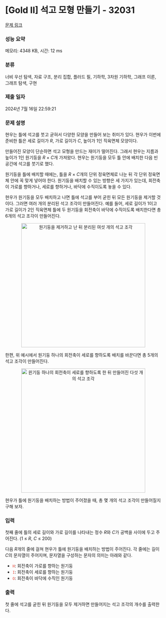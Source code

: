 # [Gold II] 석고 모형 만들기 - 32031 

[문제 링크](https://www.acmicpc.net/problem/32031) 

### 성능 요약

메모리: 4348 KB, 시간: 12 ms

### 분류

너비 우선 탐색, 자료 구조, 분리 집합, 플러드 필, 기하학, 3차원 기하학, 그래프 이론, 그래프 탐색, 구현

### 제출 일자

2024년 7월 16일 22:59:21

### 문제 설명

<p>현우는 틀에 석고를 붓고 굳혀서 다양한 모양을 만들어 보는 취미가 있다. 현우가 이번에 준비한 틀은 세로 길이가 <em>R</em>, 가로 길이가 <em>C</em>, 높이가 1인 직육면체 모양이다.</p>

<p>만들어진 모양이 단순하면 석고 모형을 만드는 재미가 떨어진다. 그래서 현우는 지름과 높이가 1인 원기둥을 <em>R</em> × <em>C</em>개 가져왔다. 현우는 원기둥을 모두 틀 안에 배치한 다음 빈 공간에 석고를 붓기로 했다.</p>

<p>원기둥을 틀에 배치할 때에는, 틀을 <em>R</em> × <em>C</em>개의 단위 정육면체로 나눈 뒤 각 단위 정육면체 안에 꼭 맞게 넣어야 한다. 원기둥을 배치할 수 있는 방향은 세 가지가 있는데, 회전축이 가로를 향하거나, 세로를 향하거나, 바닥에 수직이도록 놓을 수 있다.</p>

<p>현우가 원기둥을 모두 배치하고 나면 틀에 석고를 부어 굳힌 뒤 모든 원기둥을 제거할 것이다. 그러면 여러 개의 분리된 석고 조각이 만들어진다. 예를 들어, 세로 길이가 1이고 가로 길이가 2인 직육면체 틀에 두 원기둥을 회전축이 바닥에 수직이도록 배치한다면 총 6개의 석고 조각이 만들어진다.</p>

<p style="text-align:center;"><img alt="원기둥을 제거하고 난 뒤 분리된 여섯 개의 석고 조각" src="https://upload.acmicpc.net/c7f37e38-b8a4-4cb5-a820-d1dc03f1c392/-/preview/" style="max-width: 100%; width: 400px;"></p>

<p>한편, 위 예시에서 원기둥 하나의 회전축이 세로를 향하도록 배치를 바꾼다면 총 5개의 석고 조각이 만들어진다.</p>

<p style="text-align:center;"><img alt="윈기둥 하나의 회전축이 세로를 향하도록 한 뒤 만들어진 다섯 개의 석고 조각" src="" style="max-width: 100%; width: 400px;"></p>

<p>현우가 틀에 원기둥을 배치하는 방법이 주어졌을 때, 총 몇 개의 석고 조각이 만들어질지 구해 보자.</p>

### 입력 

 <p>첫째 줄에 틀의 세로 길이와 가로 길이를 나타내는 정수 <em>R</em>와 <em>C</em>가 공백을 사이에 두고 주어진다. (1 ≤ <em>R</em>, <em>C</em> ≤ 200)</p>

<p>다음 <em>R</em>개의 줄에 걸쳐 현우가 틀에 원기둥을 배치하는 방법이 주어진다. 각 줄에는 길이 <em>C</em>의 문자열이 주어지며, 문자열을 구성하는 문자의 의미는 아래와 같다.</p>

<ul>
	<li><span style="color:#e74c3c;"><code>H</code></span>: 회전축이 가로를 향하는 원기둥</li>
	<li><span style="color:#e74c3c;"><code>I</code></span>: 회전축이 세로를 향하는 원기둥</li>
	<li><span style="color:#e74c3c;"><code>O</code></span>: 회전축이 바닥에 수직인 원기둥</li>
</ul>

### 출력 

 <p>첫 줄에 석고를 굳힌 뒤 원기둥을 모두 제거하면 만들어지는 석고 조각의 개수를 출력한다.</p>

